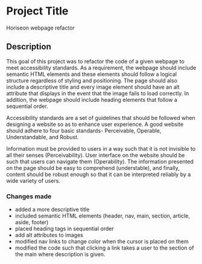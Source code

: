 # Project Title
Horiseon webpage refactor

## Description 
This goal of this project was to refactor the code of a given webpage to meet accessibility standards. As a requirement, the webpage should include semantic HTML elements and these elements should follow a logical structure regardless of styling and positioning. The page should also include a descriptive title and every image element should have an alt attribute that displays in the event that the image fails to load correctly. In addition, the webpage should include heading elements that follow a sequential order.

Accessibility standards are a set of guidelines that should be followed when designing a website so as to enhance user experience. A good website should adhere to four basic standards- Perceivable, Operable, Understandable, and Robust. 

Information must be provided to users in a way such that it is not invisible to all their senses (Perceivability). User interface on the website should be such that users can navigate them (Operability). The information presented on the page should be easy to comprehend (understable), and finally, content should be robust enough so that it can be interpreted reliably by a wide variety of users. 

### Changes made 
- added a more descriptive title
- included semantic HTML elements (header, nav, main, section, article, aside, footer)
- placed heading tags in sequential order
- add alt attributes to images
- modified nav links to change color when the cursor is placed on them
- modified the code such that clicking a link takes a user to the section of the main where description is given.




